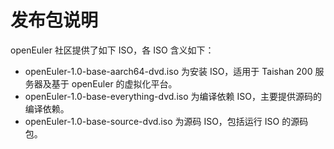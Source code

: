 # 发布包说明<a name="ZH-CN_TOPIC_0221653298"></a>

openEuler 社区提供了如下 ISO，各 ISO 含义如下：

-   openEuler-1.0-base-aarch64-dvd.iso 为安装 ISO，适用于 Taishan 200 服务器及基于 openEuler 的虚拟化平台。
-   openEuler-1.0-base-everything-dvd.iso 为编译依赖 ISO，主要提供源码的编译依赖。
-   openEuler-1.0-base-source-dvd.iso 为源码 ISO，包括运行 ISO 的源码包。

